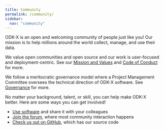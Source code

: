 ```yaml
---
title: Community
permalink: /community/
sidebar:
  nav: "community"
---
```


ODK-X is an open and welcoming community of people just like you! Our mission is to help millions around the world collect, manage, and use their data.

We value open communities and open source and our work is user-focused and deployment-centric. See our [Mission and Values](https://github.com/odk-x/governance/blob/master/MISSION-AND-VALUES.md) and [Code of Conduct](https://github.com/odk-x/governance/blob/master/CODE-OF-CONDUCT.md) for more.

We follow a meritocratic governance model where a Project Management Committee oversees the technical direction of ODK-X software. See [Governance](/community/governance) for more.

No matter your background, talent, or skill, you can help make ODK-X better. Here are some ways you can get involved!

 - [Use software](/software) and share it with your colleagues
 - [Join the forum](https://forum.odk-x.org), where most community interaction happens
 - [Check us out on GitHub](https://github.com/odk-x), which has our source code
